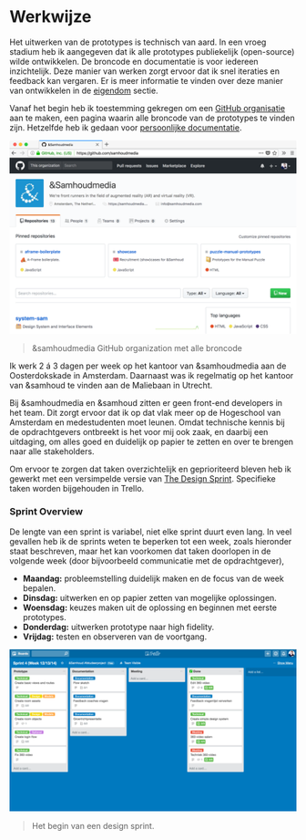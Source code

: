 # Werkwijze

Het uitwerken van de prototypes is technisch van aard. In een vroeg stadium heb ik aangegeven dat ik alle prototypes publiekelijk (open-source) wilde ontwikkelen. De broncode en documentatie is voor iedereen inzichtelijk. Deze manier van werken zorgt ervoor dat ik snel iteraties en feedback kan vergaren. Er is meer informatie te vinden over deze manier van ontwikkelen in de [eigendom](/misc/LICENSING.md) sectie.

Vanaf het begin heb ik toestemming gekregen om een [GitHub organisatie](https://github.com/samhoudmedia) aan te maken, een pagina waarin alle broncode van de prototypes te vinden zijn. Hetzelfde heb ik gedaan voor [persoonlijke documentatie](https://github.com/cmda-vr).

![GitHub organization](/resources/github.png)
> &samhoudmedia GitHub organization met alle broncode

Ik werk 2 á 3 dagen per week op het kantoor van &samhoudmedia aan de Oosterdokskade in Amsterdam. Daarnaast was ik regelmatig  op het kantoor van &samhoud te vinden aan de Maliebaan in Utrecht.

Bij &samhoudmedia en &samhoud zitten er geen front-end developers in het team. Dit zorgt ervoor dat ik op dat vlak meer op de Hogeschool van Amsterdam en medestudenten moet leunen. Omdat technische kennis bij de opdrachtgevers ontbreekt is het voor mij ook zaak, en daarbij een uitdaging, om alles goed en duidelijk op papier te zetten en over te brengen naar alle stakeholders.

Om ervoor te zorgen dat taken overzichtelijk en geprioriteerd bleven heb ik gewerkt met een versimpelde versie van [The Design Sprint](https://www.gv.com/sprint/). Specifieke taken worden bijgehouden in Trello.

### Sprint Overview

De lengte van een sprint is variabel, niet elke sprint duurt even lang. In veel gevallen heb ik de sprints weten te beperken tot een week, zoals hieronder staat beschreven, maar het kan voorkomen dat taken doorlopen in de volgende week (door bijvoorbeeld communicatie met de opdrachtgever),

* **Maandag:** probleemstelling duidelijk maken en de focus van de week bepalen.
* **Dinsdag:** uitwerken en op papier zetten van mogelijke oplossingen.
* **Woensdag:** keuzes maken uit de oplossing en beginnen met eerste prototypes.
* **Donderdag:** uitwerken prototype naar high fidelity.
* **Vrijdag:** testen en observeren van de voortgang.

![Trello Board](/resources/trello.png)
> Het begin van een design sprint.